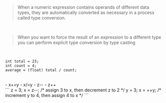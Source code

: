 

> When a numeric expression contains operands of different data types, they are automatically converted as necessary in a process called type conversion.
<br>

> When you want to force the result of an expression to a different type you can perform explicit type conversion by type casting
<br>

``` 
int total = 23;
int count = 4;
average = (float) total / count;
```


<br>
 - x+=y
 - x/=y
 - z--
 - z++
<br>
```
z = 3;
x = z--;  /* assign 3 to x, then decrement z to 2 */
y = 3;
x = ++y;  /* increment y to 4, then assign 4 to x */
```